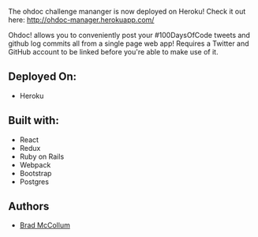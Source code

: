 The ohdoc challenge mananger is now deployed on Heroku! Check it out here: http://ohdoc-manager.herokuapp.com/ 

Ohdoc! allows you to conveniently post your #100DaysOfCode tweets and github log commits all from a single page web app! Requires a Twitter and GitHub account to be linked before you're able to make use of it. 

## Deployed On:
* Heroku

## Built with:
* React
* Redux
* Ruby on Rails
* Webpack
* Bootstrap
* Postgres

## Authors
* [Brad McCollum](https://github.com/btmccollum)
